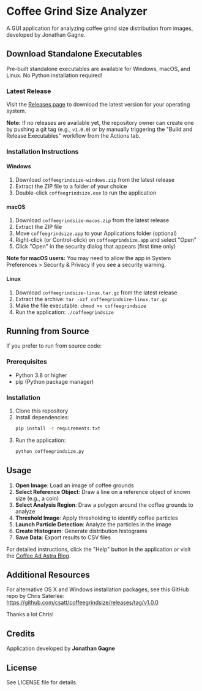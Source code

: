 # Coffee Grind Size Analyzer

A GUI application for analyzing coffee grind size distribution from images, developed by Jonathan Gagne.

## Download Standalone Executables

Pre-built standalone executables are available for Windows, macOS, and Linux. No Python installation required!

### Latest Release

Visit the [Releases page](https://github.com/julowe/coffeegrindsize-full-original/releases) to download the latest version for your operating system.

**Note:** If no releases are available yet, the repository owner can create one by pushing a git tag (e.g., `v1.0.0`) or by manually triggering the "Build and Release Executables" workflow from the Actions tab.

### Installation Instructions

#### Windows
1. Download `coffeegrindsize-windows.zip` from the latest release
2. Extract the ZIP file to a folder of your choice
3. Double-click `coffeegrindsize.exe` to run the application

#### macOS
1. Download `coffeegrindsize-macos.zip` from the latest release
2. Extract the ZIP file
3. Move `coffeegrindsize.app` to your Applications folder (optional)
4. Right-click (or Control-click) on `coffeegrindsize.app` and select "Open"
5. Click "Open" in the security dialog that appears (first time only)

**Note for macOS users:** You may need to allow the app in System Preferences > Security & Privacy if you see a security warning.

#### Linux
1. Download `coffeegrindsize-linux.tar.gz` from the latest release
2. Extract the archive: `tar -xzf coffeegrindsize-linux.tar.gz`
3. Make the file executable: `chmod +x coffeegrindsize`
4. Run the application: `./coffeegrindsize`

## Running from Source

If you prefer to run from source code:

### Prerequisites
- Python 3.8 or higher
- pip (Python package manager)

### Installation
1. Clone this repository
2. Install dependencies:
   ```bash
   pip install -r requirements.txt
   ```
3. Run the application:
   ```bash
   python coffeegrindsize.py
   ```

## Usage

1. **Open Image**: Load an image of coffee grounds
2. **Select Reference Object**: Draw a line on a reference object of known size (e.g., a coin)
3. **Select Analysis Region**: Draw a polygon around the coffee grounds to analyze
4. **Threshold Image**: Apply thresholding to identify coffee particles
5. **Launch Particle Detection**: Analyze the particles in the image
6. **Create Histogram**: Generate distribution histograms
7. **Save Data**: Export results to CSV files

For detailed instructions, click the "Help" button in the application or visit the [Coffee Ad Astra Blog](https://coffeeadastra.com).

## Additional Resources

For alternative OS X and Windows installation packages, see this GitHub repo by Chris Saterlee:
https://github.com/csatt/coffeegrindsize/releases/tag/v1.0.0

Thanks a lot Chris!

## Credits

Application developed by **Jonathan Gagne**

## License

See LICENSE file for details.
